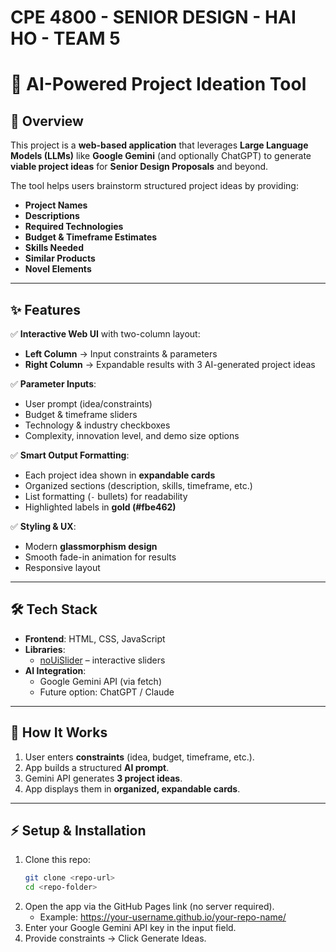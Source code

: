 # CPE 4800 - SENIOR DESIGN - HAI HO - TEAM 5
# 🚀 AI-Powered Project Ideation Tool  
## 📖 Overview  
This project is a **web-based application** that leverages **Large Language Models (LLMs)** like **Google Gemini** (and optionally ChatGPT) to generate **viable project ideas** for **Senior Design Proposals** and beyond.  

The tool helps users brainstorm structured project ideas by providing:  
- **Project Names**  
- **Descriptions**  
- **Required Technologies**  
- **Budget & Timeframe Estimates**  
- **Skills Needed**  
- **Similar Products**  
- **Novel Elements**  

---

## ✨ Features  
✅ **Interactive Web UI** with two-column layout:  
- **Left Column** → Input constraints & parameters  
- **Right Column** → Expandable results with 3 AI-generated project ideas  

✅ **Parameter Inputs**:  
- User prompt (idea/constraints)  
- Budget & timeframe sliders  
- Technology & industry checkboxes  
- Complexity, innovation level, and demo size options  

✅ **Smart Output Formatting**:  
- Each project idea shown in **expandable cards**  
- Organized sections (description, skills, timeframe, etc.)  
- List formatting (`-` bullets) for readability  
- Highlighted labels in **gold (#fbe462)**  

✅ **Styling & UX**:  
- Modern **glassmorphism design**  
- Smooth fade-in animation for results  
- Responsive layout  

---

## 🛠️ Tech Stack  
- **Frontend**: HTML, CSS, JavaScript  
- **Libraries**:  
  - [noUiSlider](https://refreshless.com/nouislider/) – interactive sliders  
- **AI Integration**:  
  - Google Gemini API (via fetch)  
  - Future option: ChatGPT / Claude  

---

## 🚦 How It Works  
1. User enters **constraints** (idea, budget, timeframe, etc.).  
2. App builds a structured **AI prompt**.  
3. Gemini API generates **3 project ideas**.  
4. App displays them in **organized, expandable cards**.  

---

## ⚡ Setup & Installation  

1. Clone this repo:  
   ```bash
   git clone <repo-url>
   cd <repo-folder>
2. Open the app via the GitHub Pages link (no server required).
    - Example: https://your-username.github.io/your-repo-name/
3. Enter your Google Gemini API key in the input field.
4. Provide constraints → Click Generate Ideas.